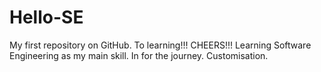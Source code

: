 # Hello-SE
My first repository on GitHub. To learning!!! CHEERS!!!
Learning Software Engineering as my main skill. In for the journey.
Customisation.
